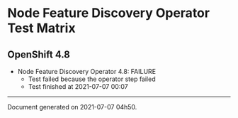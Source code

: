 
Node Feature Discovery Operator Test Matrix
===========================================

OpenShift 4.8
-------------


* Node Feature Discovery Operator 4.8: FAILURE
  - Test failed because the operator step failed
  - Test finished at 2021-07-07 00:07


---
Document generated on 2021-07-07 04h50.
